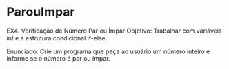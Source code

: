# ParouImpar
EX4. Verificação de Número Par ou Ímpar
Objetivo: Trabalhar com variáveis int e a estrutura condicional if-else.

Enunciado:
Crie um programa que peça ao usuário um número inteiro e informe se o número é par ou ímpar.
